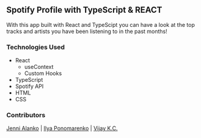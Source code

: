 ## Spotify Profile with TypeScript & REACT

With this app built with React and TypeScipt you can have a look at the top tracks and artists you have been listening to in the past months!

### Technologies Used

- React
  - useContext
  - Custom Hooks
- TypeScript
- Spotify API
- HTML
- CSS

### Contributors 

[Jenni Alanko](https://github.com/kirpister) | [Ilya Ponomarenko](https://github.com/IlyaPonomarenko) | [Vijay K.C.](https://github.com/kcvijay)
